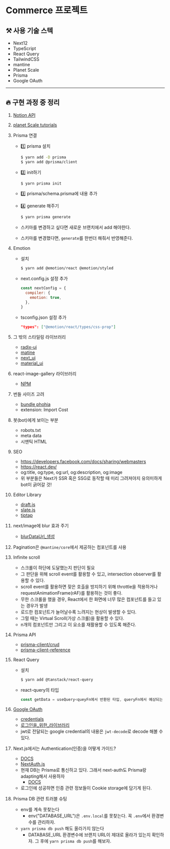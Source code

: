 # Commerce 프로젝트

## ⚒️ 사용 기술 스텍

- Next12
- TypeScript
- React Query
- TailwindCSS
- mantine
- Planet Scale
- Prisma
- Google OAuth

---

## 🔥 구현 과정 중 정리

1. [Notion API](https://developers.notion.com/reference/post-page)
2. [planet Scale tutorials](https://planetscale.com/docs/tutorials/planetscale-quick-start-guide)
3. Prisma 연결

   - 1️⃣ prisma 설치
     ```bash
     $ yarn add -D prisma
     $ yarn add @prisma/client
     ```
   - 2️⃣ init하기
     ```bash
     $ yarn prisma init
     ```
   - 3️⃣ prisma/schema.prisma에 내용 추가
   - 4️⃣ generate 해주기

     ```bash
     $ yarn prisma generate
     ```

   - 스키마를 변경하고 싶다면 새로운 브랜치에서 add 해야한다.
   - 스키마를 변경했다면, `generate`를 한번더 해줘서 반영해준다.

4. Emotion

   - 설치
     ```bash
     $ yarn add @emotion/react @emotion/styled
     ```
   - next.config.js 설정 추가
     ```javascript
     const nextConfig = {
       compiler: {
         emotion: true,
       },
     }
     ```
   - tsconfig.json 설정 추가
     ```json
     "types": ["@emotion/react/types/css-prop"]
     ```

5. 그 밖의 스타일링 라이브러리

   - [radix-ui](https://www.radix-ui.com/)
   - [matine](https://mantine.dev/)
   - [next_ui](https://nextui.org/)
   - [material_ui](https://mui.com/)

6. react-image-gallery 라이브러리
   - [NPM](https://www.npmjs.com/package/react-image-gallery)
7. 번들 사이즈 고려
   - [bundle phohia](https://bundlephobia.com/)
   - extension: Import Cost
8. 봇(bot)에게 보이는 부분

   - robots.txt
   - meta data
   - 시맨틱 HTML

9. SEO

   - https://developers.facebook.com/docs/sharing/webmasters
   - https://react.dev/
   - og:title, og:type, og:url, og:description, og:image
   - 위 부분들은 Next가 SSR 혹은 SSG로 동작할 때 미리 그려져야지 유의미하게 bot이 긁어갈 것!

10. Editor Library

    - [draft.js](https://draftjs.org/)
    - [slate.js](https://docs.slatejs.org/)
    - [tiptap](https://tiptap.dev/)

11. next/image에 blur 효과 주기

    - [blurDataUrl\_생성](https://png-pixel.com/)

12. Pagination은 `@mantine/core`에서 제공하는 컴포넌트를 사용

13. Infinite scroll
    - 스크롤이 하단에 도달했는지 판단이 필요
    - 그 판단을 위해 scroll event를 활용할 수 있고, intersection observer를 활용할 수 있다.
    - scroll event를 활용하면 잦은 호출을 방지하기 위해 throttle을 적용하거나 requestAnimationFrame(rAF)를 활용하는 것이 좋다.
    - 무한 스크롤을 했을 경우, React에서 한 화면에 너무 많은 컴포넌트를 들고 있는 경우가 발생
    - 로드한 컴포넌트가 늘어날수록 느려지는 현상이 발생할 수 있다.
    - 그럴 때는 Virtual Scroll(가상 스크롤)을 활용할 수 있다.
    - n개의 컴포넌트만 그리고 이 요소를 재활용할 수 있도록 해준다.
14. Prisma API

    - [prisma-client/crud](https://www.prisma.io/docs/concepts/components/prisma-client/crud)
    - [prisma-client-reference](https://www.prisma.io/docs/reference/api-reference/prisma-client-reference)

15. React Query

    - 설치
      ```bash
      $ yarn add @tanstack/react-query
      ```
    - react-query의 타입
      ```typescript
      const getData = useQuery<queyFn에서 반환된 타입, queryFn에서 예상되는 오류 타입, 최종적으로 보유하게 될 데이터 타입, queryKey의 타입>
      ```

16. [Google OAuth](https://developers.google.com/identity/protocols/oauth2?hl=ko)
    - [credentials](https://console.cloud.google.com/apis/credentials)
    - [로그인을\_위한\_라이브러리](https://github.com/MomenSherif/react-oauth#googlelogin)
    - jwt로 전달되는 google credential의 내용은 `jwt-decode`로 decode 해볼 수 있다.
17. Next.js에서는 Authentication(인증)을 어떻게 가이드?

    - [DOCS](https://nextjs.org/docs/pages/building-your-application/routing/authenticating)
    - [NextAuth.js](https://next-auth.js.org/)
    - 현재 DB는 Prisma로 통신하고 있다. 그래서 next-auth도 Prisma랑 adapting해서 사용하자
      - [DOCS](https://authjs.dev/reference/adapter/prisma)
    - 로그인에 성공하면 인증 관련 정보들이 Cookie storage에 담기게 된다.

18. Prisma DB 관련 트러블 슈팅
    - env를 계속 못찾는다
      - env("DATABASE_URL")은 `.env.local`를 못찾는다. 꼭 `.env`에서 환경변수를 관리하자.
    - `yarn prisma db push` 해도 올라가지 않는다
      - DATABASE_URL 환경변수에 브랜치 URL이 제대로 올라가 있는지 확인하자. 그 후에 `yarn prisma db push`를 해보자.
